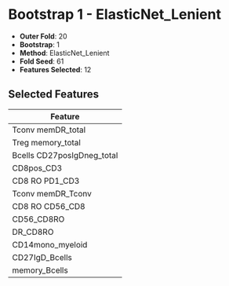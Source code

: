 # Bootstrap 1 - ElasticNet_Lenient

- **Outer Fold**: 20
- **Bootstrap**: 1
- **Method**: ElasticNet_Lenient
- **Fold Seed**: 61
- **Features Selected**: 12

## Selected Features

| Feature |
|---------|
| Tconv memDR_total |
| Treg memory_total |
| Bcells CD27posIgDneg_total |
| CD8pos_CD3 |
| CD8 RO PD1_CD3 |
| Tconv memDR_Tconv |
| CD8 RO CD56_CD8 |
| CD56_CD8RO |
| DR_CD8RO |
| CD14mono_myeloid |
| CD27IgD_Bcells |
| memory_Bcells |
